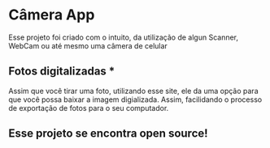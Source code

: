 # Câmera App 

Esse projeto foi criado com o intuito, da utilização de algun Scanner, WebCam ou até mesmo uma câmera de celular

## Fotos digitalizadas *

Assim que você tirar uma foto, utilizando esse site, ele da uma opção para que você possa baixar a imagem digializada. Assim, facilidando o processo de exportação de fotos para o seu computador. 

## Esse projeto se encontra open source! 
